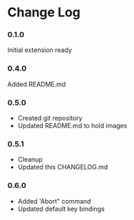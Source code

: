 # Change Log

### 0.1.0
Initial extension ready
### 0.4.0

Added README.md
### 0.5.0
* Created git repository
* Updated README.md to hold images
### 0.5.1
* Cleanup
* Updated this CHANGELOG.md
### 0.6.0
* Added 'Abort" command
* Updated default key bindings
